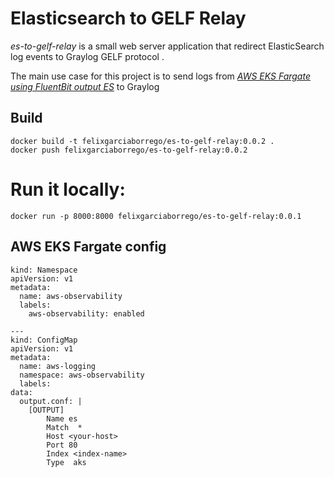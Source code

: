 # Elasticsearch to GELF Relay

*es-to-gelf-relay* is a small web server application that redirect ElasticSearch log events to Graylog GELF protocol .

The main use case for this project is to send logs from *[AWS EKS Fargate using FluentBit output ES](https://docs.aws.amazon.com/eks/latest/userguide/fargate-logging.html)* to Graylog

## Build

```
docker build -t felixgarciaborrego/es-to-gelf-relay:0.0.2 . 
docker push felixgarciaborrego/es-to-gelf-relay:0.0.2
```
# Run it locally:

```
docker run -p 8000:8000 felixgarciaborrego/es-to-gelf-relay:0.0.1
```

## AWS EKS Fargate config


```
kind: Namespace
apiVersion: v1
metadata:
  name: aws-observability
  labels:
    aws-observability: enabled

---
kind: ConfigMap
apiVersion: v1
metadata:
  name: aws-logging
  namespace: aws-observability
  labels:
data:
  output.conf: |
    [OUTPUT]
        Name es
        Match  *
        Host <your-host>
        Port 80
        Index <index-name>
        Type  aks

```